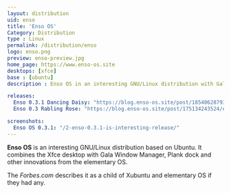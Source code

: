 ```yaml
---
layout: distribution
uid: enso
title: 'Enso OS'
Category: Distribution
type : Linux
permalink: /distribution/enso
logo: enso.png
preview: enso-preview.jpg
home_page: https://www.enso-os.site
desktops: [xfce]
base : [ubuntu]
description : Enso OS in an interesting GNU/Linux distribution with Gala Window Manager, Plank dock and other inventions from elementary OS.

releases:
  Enso 0.3.1 Dancing Daisy: "https://blog.enso-os.site/post/185406287939/enso-031-dancing-daisy-release"
  Enso 0.3 Rabling Rose: "https://blog.enso-os.site/post/175134243524/enso-03-rabling-rose-release"

screenshots:
  Enso OS 0.3.1: "/2-enso-0.3.1-is-interesting-release/"
---
```


**Enso OS** is an interesting GNU/Linux distribution based on Ubuntu. It combines the Xfce desktop with Gala Window Manager, Plank dock and other innovations from the elementary OS.

The *Forbes.com* describes it as a child of Xubuntu and elementary OS if they had any.
